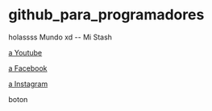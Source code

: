 # github_para_programadores

holassss Mundo xd -- Mi Stash

[a Youtube](https://www.youtube.com/)

[a Facebook](https://www.facebook.com/)

[a Instagram](https://www.instagram.com/)

boton
